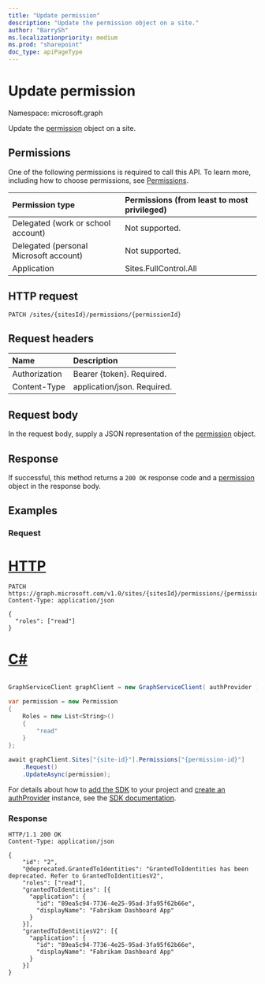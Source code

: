 ```yaml
---
title: "Update permission"
description: "Update the permission object on a site."
author: "BarrySh"
ms.localizationpriority: medium
ms.prod: "sharepoint"
doc_type: apiPageType
---
```


# Update permission
Namespace: microsoft.graph

Update the [permission](../resources/permission.md) object on a site.

## Permissions
One of the following permissions is required to call this API. To learn more, including how to choose permissions, see [Permissions](/graph/permissions-reference).

|Permission type                        | Permissions (from least to most privileged)
|:--------------------------------------|:-------------------------------------
|Delegated (work or school account)     | Not supported.
|Delegated (personal Microsoft account) | Not supported.
|Application                            | Sites.FullControl.All

## HTTP request

<!-- {
  "blockType": "ignored"
}
-->
``` http
PATCH /sites/{sitesId}/permissions/{permissionId}
```

## Request headers
|Name|Description|
|:---|:---|
|Authorization|Bearer {token}. Required.|
|Content-Type|application/json. Required.|

## Request body
In the request body, supply a JSON representation of the [permission](../resources/permission.md) object.

## Response

If successful, this method returns a `200 OK` response code and a [permission](../resources/permission.md) object in the response body.

## Examples

### Request

# [HTTP](#tab/http)
<!-- {
  "blockType": "request",
  "name": "update_permission_from_"
}
-->
``` http
PATCH https://graph.microsoft.com/v1.0/sites/{sitesId}/permissions/{permissionId}
Content-Type: application/json

{
  "roles": ["read"]
}
```

# [C#](#tab/csharp)

```csharp

GraphServiceClient graphClient = new GraphServiceClient( authProvider );

var permission = new Permission
{
	Roles = new List<String>()
	{
		"read"
	}
};

await graphClient.Sites["{site-id}"].Permissions["{permission-id}"]
	.Request()
	.UpdateAsync(permission);

```


 For details about how to [add the SDK](/graph/sdks/sdk-installation) to your project and [create an authProvider](/graph/sdks/choose-authentication-providers) instance, see the [SDK documentation](/graph/sdks/sdks-overview).

### Response

<!-- {
  "blockType": "response",
  "truncated": true,
  "@odata.type": "microsoft.graph.permission"
}
-->
``` http
HTTP/1.1 200 OK
Content-Type: application/json

{
    "id": "2",
    "@deprecated.GrantedToIdentities": "GrantedToIdentities has been deprecated. Refer to GrantedToIdentitiesV2",
    "roles": ["read"],
    "grantedToIdentities": [{
      "application": {
        "id": "89ea5c94-7736-4e25-95ad-3fa95f62b66e",
        "displayName": "Fabrikam Dashboard App"
      }
    }],
    "grantedToIdentitiesV2": [{
      "application": {
        "id": "89ea5c94-7736-4e25-95ad-3fa95f62b66e",
        "displayName": "Fabrikam Dashboard App"
      }
    }]
}
```

<!-- {
  "type": "#page.annotation",
  "description": "",
  "keywords": "",
  "section": "documentation",
  "tocPath": "Sites/Permissions/Update site permission",
  "suppressions": [
  ]
} -->
